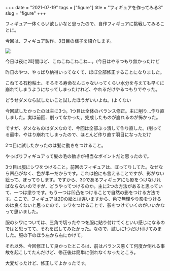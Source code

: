 +++
date = "2021-07-19"
tags = ["figure"]
title = "フィギュアを作ってみる3"
slug = "figure"
+++

フィギュア一体くらい欲しいなと思ったので、自作フィギュアに挑戦してみることに。

今回は、フィギュア製作、3日目の様子を紹介します。

![](https://raw.githubusercontent.com/syui/img/master/other/figure_make_06.png)

今日は夜に2時間ほど、こねこねこねこね...。(今日はやるつもり無かったけど

昨日のやつ、やっぱり納得いってなくて、ほぼ全部修正することになりました。

こねてる石粉粘土、そろそろ寿命なんじゃないってくらい水分を与えても早くに崩れてしまうようになってしまったけれど、やれるだけやるつもりでやった。

どうせダメなら試したいこと試したほうがいいよね。(よくない

今回試したかったのは主に3つ。1つ目は全体のバランス修正。主に削り...作り直しました。実は前回、削ってなかった。完成したものが崩れるのが怖かった。

ですが、ダメなものはダメなので、今回は全部ぶっ潰して作り直した。(削ってる最中、やはり崩れてしまったので、ほとんど作り直す羽目になっただけ

2つ目に試したかったのは髪に動きをつけること。

やっぱりフィギュアって髪の毛の動きが相当なポイントだと思ったので。

3つ目は服にシワをつけること。前回のフィギュアは、ぼってりしてた。なぜなら凹凸がなく、色が単一だからです。これは絵にも言えることですが、影がない絵って、ぼってりします。ですから、3Dであるフィギュアにも影をつけなければならないのですが、どうやってつけるのか。主に2つの方法があると思っていて、一つは塗りです。もう一つは凹凸をつけることで自然の影をつける方法です。ここで、フィギュアは2Dの絵とは違いますから、色で無理やり影をつけるのは良くないと思ったので、シワをつけることで、影をつけていくのがいいかなって思いました。

服のシワについては、三角で切ったやつを服に貼り付けてくといい感じになるのではと思ってて、それを試してみたかった。なので、試しに1つだけ付けてみました。服の下のほう左から右にかけて。

それ以外、今回修正して良かったところは、前はバランス悪くて何度か倒れる事故を起こしてたんだけど、修正後は簡単に倒れなくなったところ。

大変だったけど、修正してよかったです。
